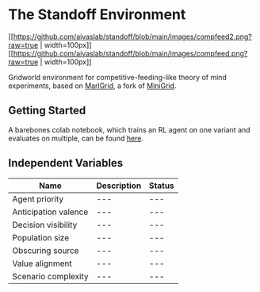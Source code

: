 # The Standoff Environment


[[https://github.com/aivaslab/standoff/blob/main/images/compfeed2.png?raw=true | width=100px]] 
[[https://github.com/aivaslab/standoff/blob/main/images/compfeed.png?raw=true | width=100px]]

Gridworld environment for competitive-feeding-like theory of mind experiments, based on [MarlGrid](https://github.com/kandouss/marlgrid), a fork of [MiniGrid](https://github.com/Farama-Foundation/gym-minigrid).


## Getting Started

A barebones colab notebook, which trains an RL agent on one variant and evaluates on multiple, can be found [here]().

## Independent Variables

| Name | Description | Status |
|---|---|---|
|Agent priority |---|---|
|Anticipation valence|---|---|
|Decision visibility|---|---|
|Population size|---|---|
|Obscuring source| ---|---|
|Value alignment|---|---|
|Scenario complexity|---|---|
